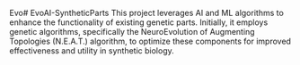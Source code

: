 Evo# EvoAI-SyntheticParts
This project leverages AI and ML algorithms to enhance the functionality of existing genetic parts. Initially, it employs genetic algorithms, specifically the NeuroEvolution of Augmenting Topologies (N.E.A.T.) algorithm, to optimize these components for improved effectiveness and utility in synthetic biology.
